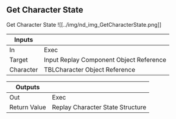 ## Get Character State
Get Character State
![[../img/nd_img_GetCharacterState.png]]

|Inputs||
|--|--|
| In | Exec |
| Target | Input Replay Component Object Reference |
| Character | TBLCharacter Object Reference |

|Outputs||
|--|--|
| Out | Exec |
| Return Value | Replay Character State Structure |
